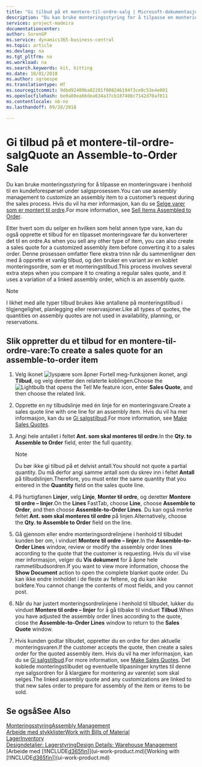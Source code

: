 ```yaml
---
title: "Gi tilbud på et montere-til-ordre-salg | Microsoft-dokumentasjon"
description: "Du kan bruke monteringsstyring for å tilpasse en monteringsvare i henhold til en kundeforespørsel under salgsprosessen."
services: project-madeira
documentationcenter: 
author: SorenGP
ms.service: dynamics365-business-central
ms.topic: article
ms.devlang: na
ms.tgt_pltfrm: na
ms.workload: na
ms.search.keywords: kit, kitting
ms.date: 10/01/2018
ms.author: sgroespe
ms.translationtype: HT
ms.sourcegitcommit: 9dbd92409ba02281f008246194f3ce0c53e4e001
ms.openlocfilehash: be0a80ea66dea634a37cb187408c7142d70af011
ms.contentlocale: nb-no
ms.lasthandoff: 09/28/2018

---
```

# <a name="quote-an-assemble-to-order-sale"></a><span data-ttu-id="2c1d1-103">Gi tilbud på et montere-til-ordre-salg</span><span class="sxs-lookup"><span data-stu-id="2c1d1-103">Quote an Assemble-to-Order Sale</span></span>
<span data-ttu-id="2c1d1-104">Du kan bruke monteringsstyring for å tilpasse en monteringsvare i henhold til en kundeforespørsel under salgsprosessen.</span><span class="sxs-lookup"><span data-stu-id="2c1d1-104">You can use assembly management to customize an assembly item to a customer’s request during the sales process.</span></span> <span data-ttu-id="2c1d1-105">Hvis du vil ha mer informasjon, kan du se [Selge varer som er montert til ordre](assembly-how-to-sell-items-assembled-to-order.md).</span><span class="sxs-lookup"><span data-stu-id="2c1d1-105">For more information, see [Sell Items Assembled to Order](assembly-how-to-sell-items-assembled-to-order.md).</span></span>  

<span data-ttu-id="2c1d1-106">Etter hvert som du selger en hvilken som helst annen type vare, kan du også opprette et tilbud for en tilpasset monteringsvare før du konverterer det til en ordre.</span><span class="sxs-lookup"><span data-stu-id="2c1d1-106">As when you sell any other type of item, you can also create a sales quote for a customized assembly item before converting it to a sales order.</span></span> <span data-ttu-id="2c1d1-107">Denne prosessen omfatter flere ekstra trinn når du sammenligner den med å opprette et vanlig tilbud, og den bruker en variant av en koblet monteringsordre, som er et monteringstilbud.</span><span class="sxs-lookup"><span data-stu-id="2c1d1-107">This process involves several extra steps when you compare it to creating a regular sales quote, and it uses a variation of a linked assembly order, which is an assembly quote.</span></span>

> [!NOTE]  
>  <span data-ttu-id="2c1d1-108">I likhet med alle typer tilbud brukes ikke antallene på monteringstilbud i tilgjengelighet, planlegging eller reservasjoner.</span><span class="sxs-lookup"><span data-stu-id="2c1d1-108">Like all types of quotes, the quantities on assembly quotes are not used in availability, planning, or reservations.</span></span>  

## <a name="to-create-a-sales-quote-for-an-assemble-to-order-item"></a><span data-ttu-id="2c1d1-109">Slik oppretter du et tilbud for en montere-til-ordre-vare:</span><span class="sxs-lookup"><span data-stu-id="2c1d1-109">To create a sales quote for an assemble-to-order item</span></span>  
1.  <span data-ttu-id="2c1d1-110">Velg ikonet ![lyspære som åpner Fortell meg-funksjonen](media/ui-search/search_small.png "Fortell hva du vil gjøre") ikonet, angi **Tilbud**, og velg deretter den relaterte koblingen.</span><span class="sxs-lookup"><span data-stu-id="2c1d1-110">Choose the ![Lightbulb that opens the Tell Me feature](media/ui-search/search_small.png "Tell me what you want to do") icon, enter **Sales Quote**, and then choose the related link.</span></span>  
2.  <span data-ttu-id="2c1d1-111">Opprette en ny tilbudslinje med én linje for en monteringsvare.</span><span class="sxs-lookup"><span data-stu-id="2c1d1-111">Create a sales quote line with one line for an assembly item.</span></span> <span data-ttu-id="2c1d1-112">Hvis du vil ha mer informasjon, kan du se [Gi salgstilbud](sales-how-make-offers.md).</span><span class="sxs-lookup"><span data-stu-id="2c1d1-112">For more information, see [Make Sales Quotes](sales-how-make-offers.md).</span></span>  
3.  <span data-ttu-id="2c1d1-113">Angi hele antallet i feltet **Ant. som skal monteres til ordre**.</span><span class="sxs-lookup"><span data-stu-id="2c1d1-113">In the **Qty. to Assemble to Order** field, enter the full quantity.</span></span>

    > [!NOTE]  
    >  <span data-ttu-id="2c1d1-114">Du bør ikke gi tilbud på et delvist antall.</span><span class="sxs-lookup"><span data-stu-id="2c1d1-114">You should not quote a partial quantity.</span></span> <span data-ttu-id="2c1d1-115">Du må derfor angi samme antall som du skrev inn i feltet **Antall** på tilbudslinjen.</span><span class="sxs-lookup"><span data-stu-id="2c1d1-115">Therefore, you must enter the same quantity that you entered in the **Quantity** field on the sales quote line.</span></span>  

4.  <span data-ttu-id="2c1d1-116">På hurtigfanen **Linjer**, velg **Linje**, **Monter til ordre**, og deretter **Montere til ordre – linjer**.</span><span class="sxs-lookup"><span data-stu-id="2c1d1-116">On the **Lines** FastTab, choose **Line**, choose **Assemble to Order**, and then choose **Assemble-to-Order Lines**.</span></span> <span data-ttu-id="2c1d1-117">Du kan også merke feltet **Ant. som skal monteres til ordre** på linjen.</span><span class="sxs-lookup"><span data-stu-id="2c1d1-117">Alternatively, choose the **Qty. to Assemble to Order** field on the line.</span></span>  
5.  <span data-ttu-id="2c1d1-118">Gå gjennom eller endre monteringsordrelinjene i henhold til tilbudet kunden ber om, i vinduet **Montere til ordre – linjer**.</span><span class="sxs-lookup"><span data-stu-id="2c1d1-118">In the **Assemble-to-Order Lines** window, review or modify the assembly order lines according to the quote that the customer is requesting.</span></span> <span data-ttu-id="2c1d1-119">Hvis du vil vise mer informasjon, velger du **Vis dokument** for å åpne hele rammetilbudsordren.</span><span class="sxs-lookup"><span data-stu-id="2c1d1-119">If you want to view more information, choose the **Show Document** action to open the complete blanket quote order.</span></span> <span data-ttu-id="2c1d1-120">Du kan ikke endre innholdet i de fleste av feltene, og du kan ikke bokføre.</span><span class="sxs-lookup"><span data-stu-id="2c1d1-120">You cannot change the contents of most fields, and you cannot post.</span></span>  
6.  <span data-ttu-id="2c1d1-121">Når du har justert monteringsordrelinjene i henhold til tilbudet, lukker du vinduet **Montere til ordre – linjer** for å gå tilbake til vinduet **Tilbud**.</span><span class="sxs-lookup"><span data-stu-id="2c1d1-121">When you have adjusted the assembly order lines according to the quote, close the **Assemble-to-Order Lines** window to return to the **Sales Quote** window.</span></span>  
7.  <span data-ttu-id="2c1d1-122">Hvis kunden godtar tilbudet, oppretter du en ordre for den aktuelle monteringsvaren.</span><span class="sxs-lookup"><span data-stu-id="2c1d1-122">If the customer accepts the quote, then create a sales order for the quoted assembly item.</span></span> <span data-ttu-id="2c1d1-123">Hvis du vil ha mer informasjon, kan du se [Gi salgstilbud](sales-how-make-offers.md).</span><span class="sxs-lookup"><span data-stu-id="2c1d1-123">For more information, see [Make Sales Quotes](sales-how-make-offers.md).</span></span> <span data-ttu-id="2c1d1-124">Det koblede monteringstilbudet og eventuelle tilpasninger knyttes til denne nye salgsordren for å klargjøre for montering av varen(e) som skal selges.</span><span class="sxs-lookup"><span data-stu-id="2c1d1-124">The linked assembly quote and any customizations are linked to that new sales order to prepare for assembly of the item or items to be sold.</span></span>  

## <a name="see-also"></a><span data-ttu-id="2c1d1-125">Se også</span><span class="sxs-lookup"><span data-stu-id="2c1d1-125">See Also</span></span>  
[<span data-ttu-id="2c1d1-126">Monteringsstyring</span><span class="sxs-lookup"><span data-stu-id="2c1d1-126">Assembly Management</span></span>](assembly-assemble-items.md)  
[<span data-ttu-id="2c1d1-127">Arbeide med stykklister</span><span class="sxs-lookup"><span data-stu-id="2c1d1-127">Work with Bills of Material</span></span>](inventory-how-work-BOMs.md)  
[<span data-ttu-id="2c1d1-128">Lager</span><span class="sxs-lookup"><span data-stu-id="2c1d1-128">Inventory</span></span>](inventory-manage-inventory.md)  
[<span data-ttu-id="2c1d1-129">Designdetaljer: Lagerstyring</span><span class="sxs-lookup"><span data-stu-id="2c1d1-129">Design Details: Warehouse Management</span></span>](design-details-warehouse-management.md)  
<span data-ttu-id="2c1d1-130">[Arbeide med [!INCLUDE[d365fin](includes/d365fin_md.md)]](ui-work-product.md)</span><span class="sxs-lookup"><span data-stu-id="2c1d1-130">[Working with [!INCLUDE[d365fin](includes/d365fin_md.md)]](ui-work-product.md)</span></span>

